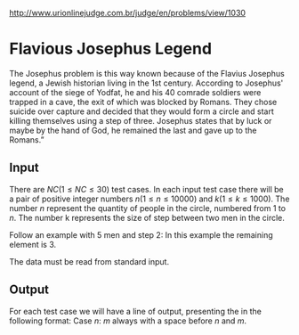 http://www.urionlinejudge.com.br/judge/en/problems/view/1030

# Flavious Josephus Legend

The Josephus problem is this way known because of the Flavius Josephus
legend, a Jewish historian living in the 1st century. According to
Josephus' account of the siege of Yodfat, he and his 40 comrade soldiers
were trapped in a cave, the exit of which was blocked by Romans. They
chose suicide over capture and decided that they would form a circle and
start killing themselves using a step of three. Josephus states that by
luck or maybe by the hand of God, he remained the last and gave up to the
Romans.”

## Input

There are $NC (1 \leq NC \leq 30 )$ test cases. In each input test case
there will be a pair of positive integer numbers
$n (1 \leq n \leq 10000)$ and $k (1 \leq k \leq 1000)$. The number $n$
represent the quantity of people in the circle, numbered from 1 to
$n$. The number k represents the size of step between two men in the circle.

Follow an example with 5 men and step 2: In this example the remaining
element is 3.

The data must be read from standard input.

## Output

For each test case we will have a line of output, presenting the in the
following format: Case $n$: $m$ always with a space before $n$ and $m$.
